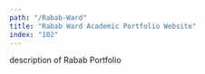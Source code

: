 ```yaml
---
path: "/Rabab-Ward"
title: "Rabab Ward Academic Portfolio Website"
index: "102"
---
```


description of Rabab Portfolio
